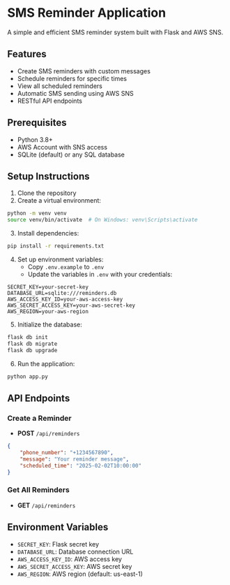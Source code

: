 # SMS Reminder Application

A simple and efficient SMS reminder system built with Flask and AWS SNS.

## Features

- Create SMS reminders with custom messages
- Schedule reminders for specific times
- View all scheduled reminders
- Automatic SMS sending using AWS SNS
- RESTful API endpoints

## Prerequisites

- Python 3.8+
- AWS Account with SNS access
- SQLite (default) or any SQL database

## Setup Instructions

1. Clone the repository
2. Create a virtual environment:
```bash
python -m venv venv
source venv/bin/activate  # On Windows: venv\Scripts\activate
```

3. Install dependencies:
```bash
pip install -r requirements.txt
```

4. Set up environment variables:
   - Copy `.env.example` to `.env`
   - Update the variables in `.env` with your credentials:
```
SECRET_KEY=your-secret-key
DATABASE_URL=sqlite:///reminders.db
AWS_ACCESS_KEY_ID=your-aws-access-key
AWS_SECRET_ACCESS_KEY=your-aws-secret-key
AWS_REGION=your-aws-region
```

5. Initialize the database:
```bash
flask db init
flask db migrate
flask db upgrade
```

6. Run the application:
```bash
python app.py
```

## API Endpoints

### Create a Reminder
- **POST** `/api/reminders`
```json
{
    "phone_number": "+1234567890",
    "message": "Your reminder message",
    "scheduled_time": "2025-02-02T10:00:00"
}
```

### Get All Reminders
- **GET** `/api/reminders`

## Environment Variables

- `SECRET_KEY`: Flask secret key
- `DATABASE_URL`: Database connection URL
- `AWS_ACCESS_KEY_ID`: AWS access key
- `AWS_SECRET_ACCESS_KEY`: AWS secret key
- `AWS_REGION`: AWS region (default: us-east-1)
